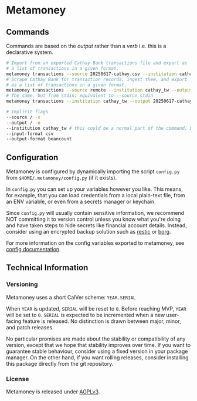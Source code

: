 # Metamoney

## Commands

Commands are based on the _output_ rather than a _verb_ i.e. this is a
declarative system.

```sh
# Import from an exported Cathay Bank transactions file and export as
# a list of transactions in a given format.
metamoney transactions --source 20250617-cathay.csv --institution cathay_tw --output 20250617-cathay.beancount
# Scrape Cathay Bank for transaction records, ingest them, and export
# as a list of transactions in a given format.
metamoney transactions --source remote --institution cathay_tw --output 20250617-cathay.beancount
# The same, but from stdin; equivalent to --source stdin
metamoney transactions --institution cathay_tw --output 20250617-cathay.beancount

# Implicit flags
--source / -s
--output / -o
--institution cathay_tw # this could be a normal part of the command, but keeping it as a mandatory flag imho makes the interface easier to understand
--input-format csv
--output-format beancount
```

## Configuration

Metamoney is configured by dynamically importing the script `config.py` from
`$HOME/.metamoney/config.py` (if it exists).

In `config.py` you can set up your variables however you like. This means, for
example, that you can load credentials from a local plain-text file, from an ENV
variable, or even from a secrets manager or keychain.

Since `config.py` will usually contain sensitive information, we recommend NOT
committing it to version control unless you know what you're doing and have
taken steps to hide secrets like financial account details. Instead, consider
using an encrypted backup solution such as [restic](https://restic.net/) or
[borg](https://www.borgbackup.org).

For more information on the config variables exported to metamoney, see
[config documentation](./docs/configuration.md).

## Technical Information

### Versioning

Metamoney uses a short CalVer scheme: `YEAR.SERIAL`

When `YEAR` is updated, `SERIAL` will be reset to `0`. Before reaching MVP,
`YEAR` will be set to `0`. `SERIAL` is expected to be incremented when a new
user-facing feature is released. No distinction is drawn between major, minor,
and patch releases.

No particular promises are made about the stability or compatibility of any
version, except that we hope that stability improves over time. If you want to
guarantee stable behaviour, consider using a fixed version in your package
manager. On the other hand, if you want rolling releases, consider installing
this package directly from the git repository.

### License

Metamoney is released under
[AGPLv3](https://www.gnu.org/licenses/agpl-3.0.en.html).
